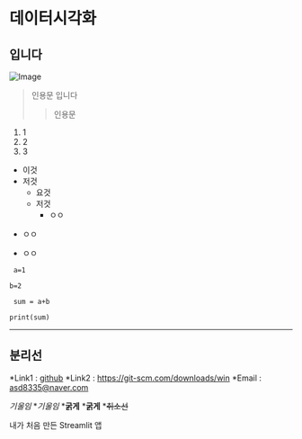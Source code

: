 # 데이터시각화
## 입니다
![Image](https://github.com/user-attachments/assets/258a2328-d6c8-4db9-a0fe-c3ac6174c71b)


> 인용문 입니다
> > 인용문
1. 1
2. 2
3. 3

* 이것
* 저것
  * 요것
  * 저것
    * ㅇㅇ
   
+ ㅇㅇ
- ㅇㅇ

``` a=1```

```
b=2
```
<code> sum = a+b </code>
<pre><code>print(sum)</code></pre>
***
분리선
---
*Link1 : [github](https://git-scm.com/downloads/win)
*Link2 : <https://git-scm.com/downloads/win>
*Email : <asd8335@naver.com>

*기울임*
*_기울임_
***굵게**
*__굵게__
*~~취소선~~

내가 처음 만든 Streamlit 앱
